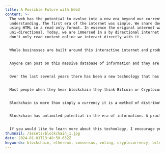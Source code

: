 ```yaml
---
title: A Possible Future with Web3
content: >-
  The web has the potential to evolve into a new era beyond our current
  understanding. The first era of the internet was simple. We share documents
  using HTML in a read only format. In essence the original internet was
  uni-directional. Today, we are immersed in a by directional internet where we
  don't only read content online we interact directly with it.


  Whole businesses are built around this interactive internet and produce data on a massive scale that is hard to comprehend. We have so much data in fact that it has become cumbersome to the point where people have trouble understanding what is true and what is false and the grey area in between. 


  Anyone can post on this massive database of information and they are not held accountable to what they post. This has resulted in a growth of false information that everyday citizens need to sift through in order to find legitimate sources. Unfortunately, most people know how to look for legitimate sources of information or don't have the time to. This can be easily manipulated by large organizations to spread false information to skew voting polls etc. 


  Over the last several years there has been a new technology that has emerged called blockchain that is leading the push to a new era of the internet named Web3. This revolution in technology is aiming to create decentralized internet quite different from our current centralized internet. It a shift in mindset toward how information is collected, stored and shared.  


  Most people when they hear blockchain they think Bitcoin or Cryptocurrency. Bitcoin being one of these Cryptocurrencies. In fact Bitcoin was the first successful implementation of a cryptocurrency. However, cryptocurrency is not the only way blockchain can be used. 


  Blockchain is more than simply a currency it is a method of distributing information and value. It does this by creating a tamper proof distributed ledger of information across the globe. This is achieved through storing information on multiple computers with specialized software that arrive at a consensus. These computers are run by individual volunteers and large server farms. Those who run these computers are rewarded through the process of validating transactions. In the case of cryptocurrencies these transactions are the movement of funds between accounts also known as wallets. One of the biggest misconceptions of blockchain is it is only applicable to cryptocurrency.


  Blockchain has unlimited potential in the era of information. A practical use case would be to store the votes of citizens during a election. Each citizen would have the ability to vote from their phone which would send a transaction to the network of computers. Each vote would pass through this distributed blockchain system and would be stored permanently. Each vote would be timestamped. On election day, all votes would be aggregated. This would make an election completely auditable and would eliminate any attempt at tempering. This is because each computer in the network would need to individually hacked at the same time which is basically impossible. If anything a blockchain voting system is multiple order of magnitudes more secure then our current voting system. Of course there are many issues that need to be addressed before such a system could be implemented, especially around regulation. 


  If you would like to learn more about this technology, I encourage you to take a look at my projects page. I have created a voting system that uses blockchain technology. If you'd like to learn more about how blockchain works, I highly recommend reading [Blockchain Revolution](https://blockchain-revolution.com/).
thumnail: /assets/blockchain_1.jpg
date: 2024-01-01T13:48:58.632Z
keywords: blockchain, ethereum, consensus, voting, cryptocurrency, bitcoin
---
```

